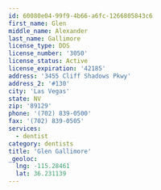 ```yaml
---
id: 60080e04-99f9-4b66-a6fc-1266805843c6
first_name: Glen
middle_name: Alexander
last_name: Gallimore
license_type: DDS
license_number: '3050'
license_status: Active
license_expiration: '42185'
address: '3455 Cliff Shadows Pkwy'
address_2: '#130'
city: 'Las Vegas'
state: NV
zip: '89129'
phone: '(702) 839-0500'
fax: '(702) 839-0505'
services:
  - dentist
category: dentists
title: 'Glen Gallimore'
_geoloc:
  lng: -115.28461
  lat: 36.231139
---
```

